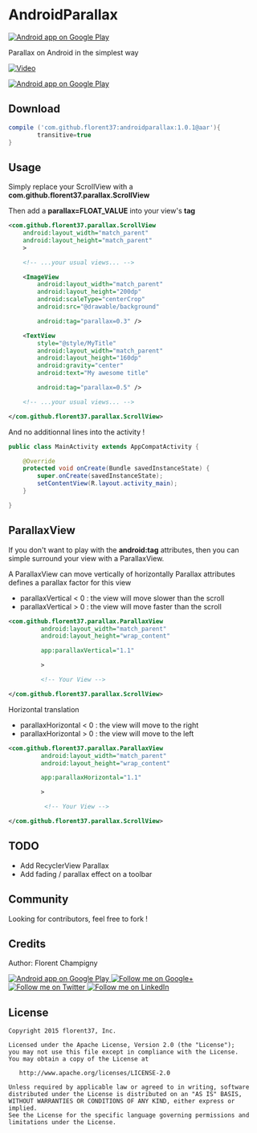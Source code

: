 # AndroidParallax


<a href="https://goo.gl/WXW8Dc">
  <img alt="Android app on Google Play" src="https://developer.android.com/images/brand/en_app_rgb_wo_45.png" />
</a>


Parallax on Android in the simplest way

[![Video](http://i.giphy.com/3o85xJJNrvTdxHXd9C.gif)](https://youtu.be/0b3Nr5kW-Vw)

<a href="https://play.google.com/store/apps/details?id=com.github.florent37.parallax.sample">
  <img alt="Android app on Google Play" src="https://developer.android.com/images/brand/en_app_rgb_wo_45.png" />
</a>

Download
--------

```groovy
compile ('com.github.florent37:androidparallax:1.0.1@aar'){
        transitive=true
}
```

Usage
--------

Simply replace your ScrollView with a **com.github.florent37.parallax.ScrollView**

Then add a **parallax=FLOAT_VALUE** into your view's **tag**

```xml
<com.github.florent37.parallax.ScrollView
    android:layout_width="match_parent"
    android:layout_height="match_parent"
    >

    <!-- ...your usual views... -->

    <ImageView
        android:layout_width="match_parent"
        android:layout_height="200dp"
        android:scaleType="centerCrop"
        android:src="@drawable/background"

        android:tag="parallax=0.3" />

    <TextView
        style="@style/MyTitle"
        android:layout_width="match_parent"
        android:layout_height="160dp"
        android:gravity="center"
        android:text="My awesome title"

        android:tag="parallax=0.5" />

    <!-- ...your usual views... -->

</com.github.florent37.parallax.ScrollView>
```

And no additionnal lines into the activity !

```java
public class MainActivity extends AppCompatActivity {

    @Override
    protected void onCreate(Bundle savedInstanceState) {
        super.onCreate(savedInstanceState);
        setContentView(R.layout.activity_main);
    }

}
```

ParallaxView
--------

If you don't want to play with the **android:tag** attributes, then you can simple surround your view with a ParallaxView.

A ParallaxView can move vertically of horizontally
Parallax attributes defines a parallax factor for this view

- parallaxVertical < 0 : the view will move slower than the scroll
- parallaxVertical > 0 : the view will move faster than the scroll

```xml
<com.github.florent37.parallax.ParallaxView
         android:layout_width="match_parent"
         android:layout_height="wrap_content"

         app:parallaxVertical="1.1"

         >

         <!-- Your View -->

</com.github.florent37.parallax.ScrollView>
```

Horizontal translation

- parallaxHorizontal < 0 : the view will move to the right
- parallaxHorizontal > 0 : the view will move to the left

```xml
<com.github.florent37.parallax.ParallaxView
         android:layout_width="match_parent"
         android:layout_height="wrap_content"

         app:parallaxHorizontal="1.1"

         >

          <!-- Your View -->

</com.github.florent37.parallax.ScrollView>
```


TODO
--------

- Add RecyclerView Parallax
- Add fading / parallax effect on a toolbar

Community
--------

Looking for contributors, feel free to fork !


Credits
-------

Author: Florent Champigny


<a href="https://goo.gl/WXW8Dc">
  <img alt="Android app on Google Play" src="https://developer.android.com/images/brand/en_app_rgb_wo_45.png" />
</a>

<a href="https://plus.google.com/+florentchampigny">
  <img alt="Follow me on Google+"
       src="https://raw.githubusercontent.com/florent37/DaVinci/master/mobile/src/main/res/drawable-hdpi/gplus.png" />
</a>
<a href="https://twitter.com/florent_champ">
  <img alt="Follow me on Twitter"
       src="https://raw.githubusercontent.com/florent37/DaVinci/master/mobile/src/main/res/drawable-hdpi/twitter.png" />
</a>
<a href="https://www.linkedin.com/profile/view?id=297860624">
  <img alt="Follow me on LinkedIn"
       src="https://raw.githubusercontent.com/florent37/DaVinci/master/mobile/src/main/res/drawable-hdpi/linkedin.png" />
</a>

License
--------

    Copyright 2015 florent37, Inc.

    Licensed under the Apache License, Version 2.0 (the "License");
    you may not use this file except in compliance with the License.
    You may obtain a copy of the License at

       http://www.apache.org/licenses/LICENSE-2.0

    Unless required by applicable law or agreed to in writing, software
    distributed under the License is distributed on an "AS IS" BASIS,
    WITHOUT WARRANTIES OR CONDITIONS OF ANY KIND, either express or implied.
    See the License for the specific language governing permissions and
    limitations under the License.
